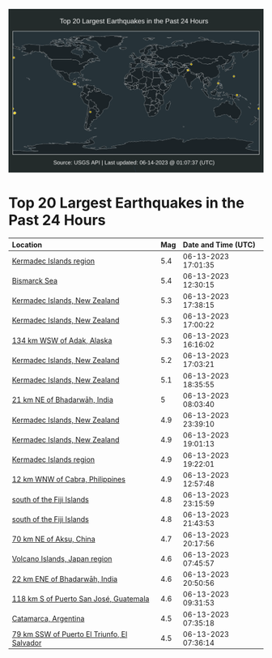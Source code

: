 ![Map](./map.png)

# Top 20 Largest Earthquakes in the Past 24 Hours

| Location | Mag | Date and Time (UTC) |
|:---|:---|:---|
| [Kermadec Islands region](https://earthquake.usgs.gov/earthquakes/eventpage/us7000k87y) | 5.4 | 06-13-2023 17:01:35 |
| [Bismarck Sea](https://earthquake.usgs.gov/earthquakes/eventpage/us7000k85q) | 5.4 | 06-13-2023 12:30:15 |
| [Kermadec Islands, New Zealand](https://earthquake.usgs.gov/earthquakes/eventpage/us7000k87x) | 5.3 | 06-13-2023 17:38:15 |
| [Kermadec Islands, New Zealand](https://earthquake.usgs.gov/earthquakes/eventpage/us7000k87n) | 5.3 | 06-13-2023 17:00:22 |
| [134 km WSW of Adak, Alaska](https://earthquake.usgs.gov/earthquakes/eventpage/us7000k86m) | 5.3 | 06-13-2023 16:16:02 |
| [Kermadec Islands, New Zealand](https://earthquake.usgs.gov/earthquakes/eventpage/us7000k87z) | 5.2 | 06-13-2023 17:03:21 |
| [Kermadec Islands, New Zealand](https://earthquake.usgs.gov/earthquakes/eventpage/us7000k883) | 5.1 | 06-13-2023 18:35:55 |
| [21 km NE of Bhadarwāh, India](https://earthquake.usgs.gov/earthquakes/eventpage/us7000k850) | 5 | 06-13-2023 08:03:40 |
| [Kermadec Islands, New Zealand](https://earthquake.usgs.gov/earthquakes/eventpage/us7000k8a8) | 4.9 | 06-13-2023 23:39:10 |
| [Kermadec Islands, New Zealand](https://earthquake.usgs.gov/earthquakes/eventpage/us7000k88d) | 4.9 | 06-13-2023 19:01:13 |
| [Kermadec Islands region](https://earthquake.usgs.gov/earthquakes/eventpage/us7000k88g) | 4.9 | 06-13-2023 19:22:01 |
| [12 km WNW of Cabra, Philippines](https://earthquake.usgs.gov/earthquakes/eventpage/us7000k85s) | 4.9 | 06-13-2023 12:57:48 |
| [south of the Fiji Islands](https://earthquake.usgs.gov/earthquakes/eventpage/us7000k8a1) | 4.8 | 06-13-2023 23:15:59 |
| [south of the Fiji Islands](https://earthquake.usgs.gov/earthquakes/eventpage/us7000k89j) | 4.8 | 06-13-2023 21:43:53 |
| [70 km NE of Aksu, China](https://earthquake.usgs.gov/earthquakes/eventpage/us7000k88z) | 4.7 | 06-13-2023 20:17:56 |
| [Volcano Islands, Japan region](https://earthquake.usgs.gov/earthquakes/eventpage/us7000k853) | 4.6 | 06-13-2023 07:45:57 |
| [22 km ENE of Bhadarwāh, India](https://earthquake.usgs.gov/earthquakes/eventpage/us7000k89b) | 4.6 | 06-13-2023 20:50:56 |
| [118 km S of Puerto San José, Guatemala](https://earthquake.usgs.gov/earthquakes/eventpage/us7000k857) | 4.6 | 06-13-2023 09:31:53 |
| [Catamarca, Argentina](https://earthquake.usgs.gov/earthquakes/eventpage/us7000k84u) | 4.5 | 06-13-2023 07:35:18 |
| [79 km SSW of Puerto El Triunfo, El Salvador](https://earthquake.usgs.gov/earthquakes/eventpage/us7000k84v) | 4.5 | 06-13-2023 07:36:14 |
